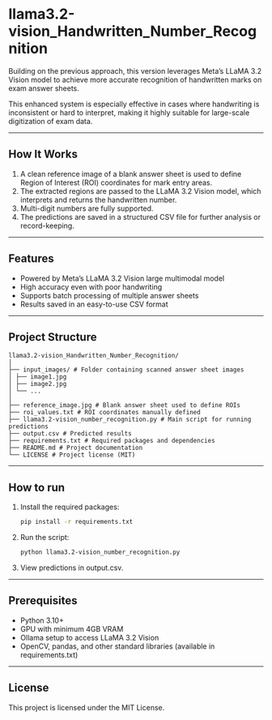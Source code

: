 # llama3.2-vision_Handwritten_Number_Recognition

Building on the previous approach, this version leverages Meta’s LLaMA 3.2 Vision model to achieve more accurate recognition of handwritten marks on exam answer sheets.

This enhanced system is especially effective in cases where handwriting is inconsistent or hard to interpret, making it highly suitable for large-scale digitization of exam data.

---

## How It Works

1. A clean reference image of a blank answer sheet is used to define Region of Interest (ROI) coordinates for mark entry areas.
2. The extracted regions are passed to the LLaMA 3.2 Vision model, which interprets and returns the handwritten number.
3. Multi-digit numbers are fully supported.
4. The predictions are saved in a structured CSV file for further analysis or record-keeping.

---

## Features

-  Powered by Meta’s LLaMA 3.2 Vision large multimodal model
-  High accuracy even with poor handwriting
-  Supports batch processing of multiple answer sheets
-  Results saved in an easy-to-use CSV format

---

## Project Structure
```
llama3.2-vision_Handwritten_Number_Recognition/
│
├── input_images/ # Folder containing scanned answer sheet images
│ ├── image1.jpg
│ ├── image2.jpg
│ └── ...
│
├── reference_image.jpg # Blank answer sheet used to define ROIs
├── roi_values.txt # ROI coordinates manually defined
├── llama3.2-vision_number_recognition.py # Main script for running predictions
├── output.csv # Predicted results
├── requirements.txt # Required packages and dependencies
├── README.md # Project documentation
└── LICENSE # Project license (MIT)
```
---

## How to run

1. Install the required packages:
   ```bash
   pip install -r requirements.txt
   
2. Run the script:
   ```bash
   python llama3.2-vision_number_recognition.py

3. View predictions in output.csv.

---

## Prerequisites

 - Python 3.10+
 - GPU with minimum 4GB VRAM
 - Ollama setup to access LLaMA 3.2 Vision
 - OpenCV, pandas, and other standard libraries (available in requirements.txt)

---

## License

This project is licensed under the MIT License.
